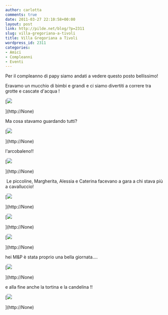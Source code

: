```yaml
---
author: carlotta
comments: true
date: 2011-03-27 22:10:58+00:00
layout: post
link: http://pilde.net/blog/?p=2311
slug: villa-gregoriana-a-tivoli
title: Villa Gregoriana a Tivoli
wordpress_id: 2311
categories:
- Amici
- Compleanni
- Eventi
---
```


[](http://None)


[](http://None)


Per il compleanno di papy siamo andati a vedere questo posto bellissimo!

Eravamo un mucchio di bimbi e grandi e ci siamo divertiti a correre tra grotte e cascate d'acqua !

[![]({{baseurl}}/uploads/2011/03/gruppone1.jpg)


](http://None)




[](http://None)




Ma cosa stavamo guardando tutti?

[![]({{baseurl}}/uploads/2011/03/affacciati.jpg)


](http://None)




l'arcobaleno!!

[![]({{baseurl}}/uploads/2011/03/arcobaleno.jpg)


](http://None)




 Le piccoline, Margherita, Alessia e Caterina facevano a gara a chi stava più a cavalluccio!

[![]({{baseurl}}/uploads/2011/03/betta_cate.jpg)


](http://None)




[![]({{baseurl}}/uploads/2011/03/nonna_marghe2.jpg)


](http://None)




[![]({{baseurl}}/uploads/2011/03/alessia1.jpg)


](http://None)




hei M&P è stata proprio una bella giornata....

[![]({{baseurl}}/uploads/2011/03/mp.jpg)


](http://None)




e alla fine anche la tortina e la candelina !!

[![]({{baseurl}}/uploads/2011/03/compleanno.jpg)


](http://None)



